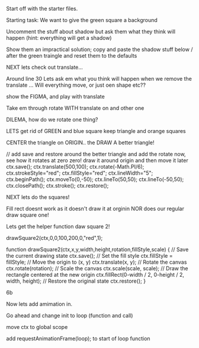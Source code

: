 Start off with the starter files.

Starting task: We want to give the green square a background


Uncomment the stuff about shadow but ask them what they
think will happen (hint: everything will get a shadow)

Show them an impractical solution; copy and paste the shadow stuff below / after the green traingle and reset them to the defaults

NEXT lets check out translate...

Around line 30 Lets ask em what you think will happen when we remove the translate ...
Will everything move, or just oen shape etc??

show the FIGMA, and play with translate

Take em through rotate WITH translate on and other one

DILEMA, how do we rotate one thing?

LETS get rid of GREEN and blue square keep triangle and orange squares

CENTER the triangle on ORIGIN.. the DRAW A better triangle!

// add save and restore around the better triangle and add the rotate now, see how it rotates at zero zero! draw it around origin and then move it later
			ctx.save();
            ctx.translate(500,100);
            ctx.rotate(-Math.PI/6);
            ctx.strokeStyle="red";
			ctx.fillStyle="red";
			ctx.lineWidth="5";
			ctx.beginPath();
			ctx.moveTo(0,-50);
			ctx.lineTo(50,50);
			ctx.lineTo(-50,50);
			ctx.closePath();
			ctx.stroke();
            ctx.restore();

NEXT lets do the squares!

Fill rect doesnt work as it doesn't draw it at orginin
NOR does our regular draw square one!

Lets get the helper function daw square 2!

drawSquare2(ctx,0,0,100,200,0,"red",1);

function drawSquare2(ctx,x,y,width,height,rotation,fillStyle,scale) {
    // Save the current drawing state
    ctx.save();
    // Set the fill style
    ctx.fillStyle = fillStyle;
    // Move the origin to (x, y)
    ctx.translate(x, y);
    // Rotate the canvas
    ctx.rotate(rotation);
    // Scale the canvas
    ctx.scale(scale, scale);
    // Draw the rectangle centered at the new origin
    ctx.fillRect(0-width / 2, 0-height / 2, width, height);
    // Restore the original state
    ctx.restore();
}



6b


Now lets add amimation in.

Go ahead and change init to loop (function and call)

move ctx to global scope

add requestAnimationFrame(loop); to start of loop function